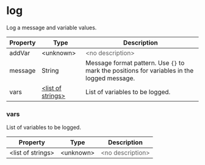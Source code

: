 # log

Log a message and variable values.

| Property | Type | Description |
| ------- | ------- | -------- |
| addVar | &lt;unknown&gt; | <font color="#606060">&lt;no description&gt;</font> |
| message | String | Message format pattern. Use <code>{}</code> to mark the positions for variables in the logged message. |
| vars | [&lt;list of strings&gt;](#vars) | List of variables to be logged. |

### <a id="vars"></a>vars

List of variables to be logged.

| Property | Type | Description |
| ------- | ------- | ------- |
| &lt;list of strings&gt; | &lt;unknown&gt; | <font color="#606060">&lt;no description&gt;</font> |


